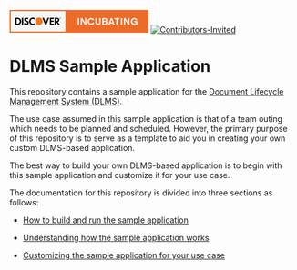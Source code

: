 [![DFS - Incubating](./_images/discover-incubating.svg)](https://technology.discover.com/technologies/open_source) [![Contributors-Invited](https://img.shields.io/badge/Contributors-Wanted-blue)](./CONTRIBUTE.md)

# DLMS Sample Application

This repository contains a sample application for the [Document Lifecycle Management System (DLMS)](TODO:PUT-LINK-TO-MAIN-DLMS-REPO-HERE).

The use case assumed in this sample application is that of a team outing which needs to be planned and scheduled. However, the primary purpose of this repository is to serve as a template to aid you in creating your own custom DLMS-based application.

The best way to build your own DLMS-based application is to begin with this sample application and customize it for your use case.

The documentation for this repository is divided into three sections as follows:

* [How to build and run the sample application](./docs/GettingStarted.md)

* [Understanding how the sample application works](./docs/UnderstandingSampleApp.md)

* [Customizing the sample application for your use case](./docs/CustomizingSampleApp.md)

